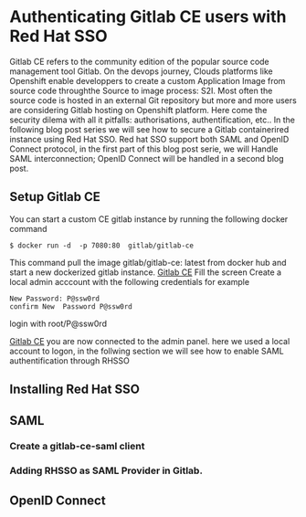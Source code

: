 # Authenticating Gitlab CE users with Red Hat SSO 

Gitlab CE refers to the community edition of the popular source code management tool Gitlab.
On the devops journey, Clouds platforms like Openshift  enable developpers to create a custom Application Image from source code throughthe Source to image process: S2I.
Most often the source code is hosted in an external Git repository but more and more users are considering Gitlab hosting on Openshift platform.
Here come the security dilema with all it pitfalls: authorisations, authentification, etc..
In the following blog post series we will see how to secure a Gitlab containerired instance using Red Hat SSO.
Red hat SSO support both SAML and OpenID Connect protocol, in the first part of this blog post serie, we will 
Handle SAML interconnection; OpenID Connect will be handled in a second blog post.


## Setup Gitlab CE

You can start a custom CE gitlab instance by running the following docker command 

```
$ docker run -d  -p 7080:80  gitlab/gitlab-ce 

```
This  command pull the image gitlab/gitlab-ce: latest from docker hub and start a new dockerized  gitlab instance.
[Gitlab CE](https://github.com/nelvadas/gitlab-with-redhatsso-saml.git/blob/master/gitlabce01.png "Gitlab CE Installation")
Fill the screen 
Create a local admin acccount with the following credentials for example
```
New Password: P@ssw0rd
confirm New  Password P@ssw0rd
```
login with root/P@ssw0rd

[Gitlab CE](https://github.com/nelvadas/gitlab-with-redhatsso-saml.git/blob/master/gitlabce02.png "Gitlab Admin view")
you are now connected to the admin panel.
here we used a local account to logon, in the follwing section we will see how to enable SAML authentification through RHSSO


## Installing Red Hat SSO


## SAML 
### Create a gitlab-ce-saml client
### Adding RHSSO as SAML Provider in Gitlab.


## OpenID Connect
